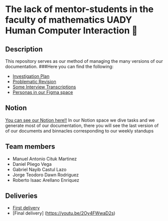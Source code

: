 # **The lack of mentor-students in the faculty of mathematics UADY**<br/>Human Computer Interaction 🤖

## Description
This repository serves as our method of managing the many versions of our documentation.
###Here you can find the following:

- [Investigation Plan](https://github.com/Teodoro-lab/Mentor-Students/blob/main/documents/analysis/Investigation_plan_V1.0.md)
- [Problematic Revision](https://github.com/Teodoro-lab/Mentor-Students/blob/main/documents/analysis/)
- [Some Interview Transcriptions](https://github.com/Teodoro-lab/Mentor-Students/tree/main/documents/interview%20transcriptions)
- [Personas in our Figma space](https://www.figma.com/file/P8A6XFq83tpyfBzZPGTpgS/Untitled?node-id=0%3A1&t=4ULZImhK8U1fBPDg-1)

## Notion 
[You can see our Notion here!!](https://www.notion.so/Logs-c90af62b948342bea0efcf304e7b8e9f)
In our Notion space we dive tasks and we generate most of our documentation, there you will see 
the last version of of our documents and binnacles corresponding to our weekly standups

## Team members

- Manuel Antonio Cituk Martinez 
- Daniel Pliego Vega
- Gabriel Nayib Castul Lazo
- Jorge Teodoro Dawn Rodriguez
- Roberto Isaac Arellano Enriquez


## Deliveries
- [First delivery](https://youtu.be/GRT4GgItr1A)
- [Final delivery]
(https://youtu.be/2Oy4FWwaD2s)

